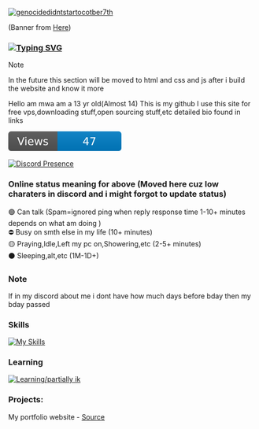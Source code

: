 [![genocidedidntstartocotber7th](https://raw.githubusercontent.com/Safouene1/support-palestine-banner/master/banner-support.svg)](https://arab.org/click-to-help/palestine/)

(Banner from [Here](https://github.com/Safouene1/support-palestine-banner?tab=readme-ov-file))

### [![Typing SVG](https://readme-typing-svg.demolab.com?font=LIBERATION+MONO&pause=1000&color=F7F7F7&random=false&width=435&lines=+%F0%9F%91%8B+Hello+there%2C+am+mwa)](https://git.io/typing-svg)
> [!NOTE]
> In the future this section will be moved to html and css and js after i build the website and know it more<br>

 Hello am mwa am a 13 yr old(Almost 14) This is my github 
I use this site for free vps,downloading stuff,open sourcing stuff,etc
detailed bio found in links  



[![Image of Profile-views](https://github.com/Totallynotmwa/Profile-views/blob/master/svg/766914683/badge.svg)](https://github.com/Totallynotmwa/Profile-views/blob/master/readme/766914683/week.md)

[![Discord Presence](https://lanyard.cnrad.dev/api/834293703333642240)](https://discord.gg/z9ZkAY45bc)
### Online status meaning for above (Moved here cuz low charaters in discord and i might forgot to update status)
🟢
Can talk (Spam=ignored ping when reply response time 1-10+ minutes depends on what am doing )
<br>
⛔
Busy on smth else in my life (10+ minutes)
<Br>
🟡
Praying,Idle,Left my pc on,Showering,etc (2-5+ minutes)
<br>
⚫
 Sleeping,alt,etc (1M-1D+)
<br> 
### Note
If in my discord about me i dont have how much days before bday then my bday passed
### Skills
[![My Skills](https://skillicons.dev/icons?i=html,css,astro)](https://skillicons.dev)
### Learning
[![Learning/partially ik](https://skillicons.dev/icons?i=js,ts,tailwind,svelte)](https://skillicons.dev)

### Projects:
My portfolio website - [Source](https://github.com/Totallynotmwa/My-portfolio-website)



